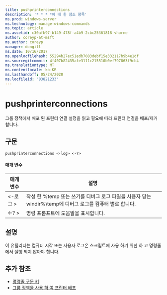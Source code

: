 ```yaml
---
title: pushprinterconnections
description: '* * * *에 대 한 참조 항목'
ms.prod: windows-server
ms.technology: manage-windows-commands
ms.topic: article
ms.assetid: c30afb97-b149-478f-a4b9-2cbc25361818 vhorne
author: coreyp-at-msft
ms.author: coreyp
manager: dongill
ms.date: 10/16/2017
ms.openlocfilehash: 55294b27ec51edb7083debf15e332117b9b4e1df
ms.sourcegitcommit: 4f407b82435afe3111c215510b0ef797863f9cb4
ms.translationtype: MT
ms.contentlocale: ko-KR
ms.lasthandoff: 05/24/2020
ms.locfileid: "83821233"
---
```

# <a name="pushprinterconnections"></a>pushprinterconnections



그룹 정책에서 배포 된 프린터 연결 설정을 읽고 필요에 따라 프린터 연결을 배포/제거 합니다.

## <a name="syntax"></a>구문

```
pushprinterconnections <-log> <-?>
```

#### <a name="parameters"></a>매개 변수

|매개 변수|설명|
|---------|-----------|
|<-로그 >|작성 한 %temp 또는 쓰기를 디버그 로그 파일을 사용자 당는 windir%\temp에 디버그 로그를 컴퓨터 별로 합니다.|
|<-? >|명령 프롬프트에 도움말을 표시합니다.|

## <a name="remarks"></a>설명

이 유틸리티는 컴퓨터 시작 또는 사용자 로그온 스크립트에 사용 하기 위한 하 고 명령줄에서 실행 되지 않아야 합니다.

## <a name="additional-references"></a>추가 참조

- [명령줄 구문 키](command-line-syntax-key.md)
-   [그룹 정책을 사용 하 여 프린터 배포](https://go.microsoft.com/fwlink/?LinkId=230627)